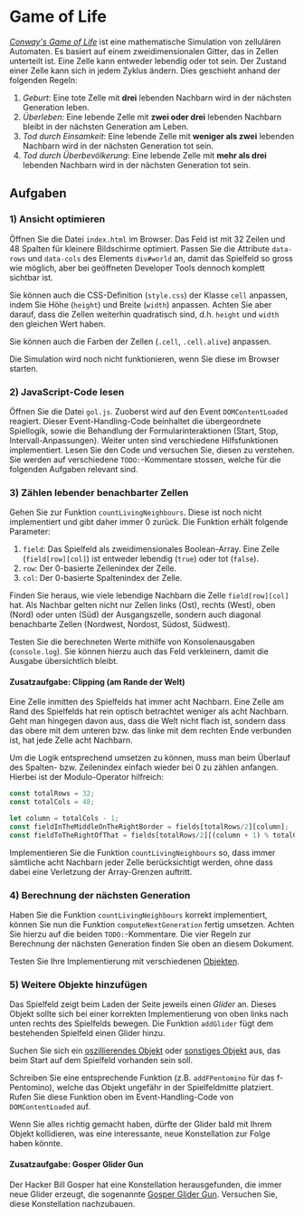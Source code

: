 # Game of Life

[_Conway's Game of Life_](https://de.wikipedia.org/wiki/Conways_Spiel_des_Lebens) ist eine mathematische Simulation von zellulären Automaten. Es basiert auf einem zweidimensionalen Gitter, das in Zellen unterteilt ist. Eine Zelle kann entweder lebendig oder tot sein. Der Zustand einer Zelle kann sich in jedem Zyklus ändern. Dies geschieht anhand der folgenden Regeln:

1. _Geburt_: Eine tote Zelle mit **drei** lebenden Nachbarn wird in der nächsten Generation leben.
2. _Überleben_: Eine lebende Zelle mit **zwei oder drei** lebenden Nachbarn bleibt in der nächsten Generation am Leben.
3. _Tod durch Einsamkeit_: Eine lebende Zelle mit **weniger als zwei** lebenden Nachbarn wird in der nächsten Generation tot sein.
4. _Tod durch Überbevölkerung_: Eine lebende Zelle mit **mehr als drei** lebenden Nachbarn wird in der nächsten Generation tot sein.

## Aufgaben

### 1) Ansicht optimieren

Öffnen Sie die Datei `index.html` im Browser. Das Feld ist mit 32 Zeilen und 48 Spalten für kleinere Bildschirme optimiert. Passen Sie die Attribute `data-rows` und `data-cols` des Elements `div#world` an, damit das Spielfeld so gross wie möglich, aber bei geöffneten Developer Tools dennoch komplett sichtbar ist.

Sie können auch die CSS-Definition (`style.css`) der Klasse `cell` anpassen, indem Sie Höhe (`height`) und Breite (`width`) anpassen. Achten Sie aber darauf, dass die Zellen weiterhin quadratisch sind, d.h. `height` und `width` den gleichen Wert haben.

Sie können auch die Farben der Zellen (`.cell`, `.cell.alive`) anpassen.

Die Simulation wird noch nicht funktionieren, wenn Sie diese im Browser starten.

### 2) JavaScript-Code lesen

Öffnen Sie die Datei `gol.js`. Zuoberst wird auf den Event `DOMContentLoaded` reagiert. Dieser Event-Handling-Code beinhaltet die übergeordnete Spiellogik, sowie die Behandlung der Formularinteraktionen (Start, Stop, Intervall-Anpassungen). Weiter unten sind verschiedene Hilfsfunktionen implementiert. Lesen Sie den Code und versuchen Sie, diesen zu verstehen. Sie werden auf verschiedene `TODO:`-Kommentare stossen, welche für die folgenden Aufgaben relevant sind.

### 3) Zählen lebender benachbarter Zellen

Gehen Sie zur Funktion `countLivingNeighbours`. Diese ist noch nicht implementiert und gibt daher immer 0 zurück. Die Funktion erhält folgende Parameter:

1. `field`: Das Spielfeld als zweidimensionales Boolean-Array. Eine Zelle (`field[row][col]`) ist entweder lebendig (`true`) oder tot (`false`).
2. `row`: Der 0-basierte Zeilenindex der Zelle.
3. `col`: Der 0-basierte Spaltenindex der Zelle.

Finden Sie heraus, wie viele lebendige Nachbarn die Zelle `field[row][col]` hat. Als Nachbar gelten nicht nur Zellen links (Ost), rechts (West), oben (Nord) oder unten (Süd) der Ausgangszelle, sondern auch diagonal benachbarte Zellen (Nordwest, Nordost, Südost, Südwest).

Testen Sie die berechneten Werte mithilfe von Konsolenausgaben (`console.log`). Sie können hierzu auch das Feld verkleinern, damit die Ausgabe übersichtlich bleibt.

#### Zusatzaufgabe: Clipping (am Rande der Welt)

Eine Zelle inmitten des Spielfelds hat immer acht Nachbarn. Eine Zelle am Rand des Spielfelds hat rein optisch betrachtet weniger als acht Nachbarn. Geht man hingegen davon aus, dass die Welt nicht flach ist, sondern dass das obere mit dem unteren bzw. das linke mit dem rechten Ende verbunden ist, hat jede Zelle acht Nachbarn.

Um die Logik entsprechend umsetzen zu können, muss man beim Überlauf des Spalten- bzw. Zeilenindex einfach wieder bei 0 zu zählen anfangen. Hierbei ist der Modulo-Operator hilfreich:

```javascript
const totalRows = 32;
const totalCols = 48;

let column = totalCols - 1;
const fieldInTheMiddleOnTheRightBorder = fields[totalRows/2][column];
const fieldToTheRightOfThat = fields[totalRows/2][(column + 1) % totalCols];
```

Implementieren Sie die Funktion `countLivingNeighbours` so, dass immer sämtliche acht Nachbarn jeder Zelle berücksichtigt werden, ohne dass dabei eine Verletzung der Array-Grenzen auftritt.

### 4) Berechnung der nächsten Generation

Haben Sie die Funktion `countLivingNeighbours` korrekt implementiert, können Sie nun die Funktion `computeNextGeneration` fertig umsetzen. Achten Sie hierzu auf die beiden `TODO:`-Kommentare. Die vier Regeln zur Berechnung der nächsten Generation finden Sie oben an diesem Dokument.

Testen Sie Ihre Implementierung mit verschiedenen [Objekten](https://de.wikipedia.org/wiki/Conways_Spiel_des_Lebens#Die_Objekte).

### 5) Weitere Objekte hinzufügen

Das Spielfeld zeigt beim Laden der Seite jeweils einen _Glider_ an. Dieses Objekt sollte sich bei einer korrekten Implementierung von oben links nach unten rechts des Spielfelds bewegen. Die Funktion `addGlider` fügt dem bestehenden Spielfeld einen Glider hinzu.

Suchen Sie sich ein [oszillierendes Objekt](https://de.wikipedia.org/wiki/Conways_Spiel_des_Lebens#Oszillierende_Objekte) oder [sonstiges Objekt](https://de.wikipedia.org/wiki/Conways_Spiel_des_Lebens#Andere_Objekte) aus, das beim Start auf dem Spielfeld vorhanden sein soll.

Schreiben Sie eine entsprechende Funktion (z.B. `addFPentomino` für das f-Pentomino), welche das Objekt ungefähr in der Spielfeldmitte platziert. Rufen Sie diese Funktion oben im Event-Handling-Code von `DOMContentLoaded` auf.

Wenn Sie alles richtig gemacht haben, dürfte der Glider bald mit Ihrem Objekt kollidieren, was eine interessante, neue Konstellation zur Folge haben könnte.

#### Zusatzaufgabe: Gosper Glider Gun

Der Hacker Bill Gosper hat eine Konstellation herausgefunden, die immer neue Glider erzeugt, die sogenannte [Gosper Glider Gun](https://conwaylife.com/wiki/Gosper_glider_gun). Versuchen Sie, diese Konstellation nachzubauen.